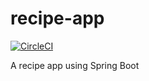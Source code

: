 # recipe-app

[![CircleCI](https://circleci.com/gh/altarrok/recipe-app.svg?style=svg)](https://circleci.com/gh/altarrok/recipe-app)

A recipe app using Spring Boot

